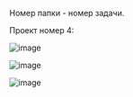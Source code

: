 Номер папки - номер задачи.

Проект номер 4:

![image](https://user-images.githubusercontent.com/95744478/185733978-56df61e2-9ddd-4f1e-9677-5813837806f7.png)

![image](https://user-images.githubusercontent.com/95744478/185734026-0d76bcfe-3813-4885-a5f0-3db61b6618ee.png)

![image](https://user-images.githubusercontent.com/95744478/185734055-829d6008-d2d7-43fd-98dd-7695d6884f55.png)
